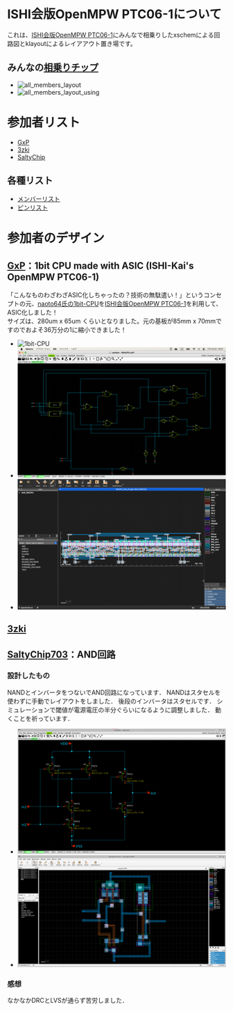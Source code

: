 # ISHI会版OpenMPW PTC06-1について
これは、[ISHI会版OpenMPW PTC06-1](https://ishi-kai.org/openmpw/shuttle/ptc06/2024/07/06/shuttle_ISHI-Kai_OpenMPW-PTC06-1_start.html)にみんなで相乗りしたxschemによる回路図とklayoutによるレイアアウト置き場です。

## みんなの[相乗りチップ](Submitted/all_members_layout.gds)
- ![all_members_layout](Submitted/all_members_layout.jpg)
- ![all_members_layout_using](Submitted/all_members_layout_using.jpg)

# 参加者リスト
- [GxP](https://www.gxp.co.jp)
- [3zki](https://github.com/3zki)
- [SaltyChip](https://github.com/SaltyChip703)

## 各種リスト
- [メンバーリスト](docs/member_list.pdf)
- [ピンリスト](docs/pin_list.pdf)

# 参加者のデザイン
## [GxP](member_project/GxP/)：1bit CPU made with ASIC (ISHI-Kai's OpenMPW PTC06-1)
「こんなものわざわざASIC化しちゃったの？技術の無駄遣い！」というコンセプトの元、[naoto64氏の1bit-CPU](https://naoto64.github.io/1bit-CPU/)を[ISHI会版OpenMPW PTC06-1](https://ishi-kai.org/openmpw/shuttle/ptc06/2024/07/06/shuttle_ISHI-Kai_OpenMPW-PTC06-1_start.html)を利用して、ASIC化しました！  
サイズは、280um x 65um くらいとなりました。元の基板が85mm x 70mmですのでおよそ36万分の1に縮小できました！  

- ![1bit-CPU](https://naoto64.github.io/1bit-CPU/img/implementation-example.jpg)
- ![1bit-CPUの回路図](member_project/GxP/images/xschem_1bit-CPU.png)
- ![1bit-CPUのレイアウト](member_project/GxP/images/klayout_1bit-CPU_size.png)


## [3zki](member_project/3zki/)


## [SaltyChip703](member_project/SaltyChip703/AND_circuit/)：AND回路
### 設計したもの
NANDとインバータをつないでAND回路になっています．
NANDはスタセルを使わずに手動でレイアウトをしました．
後段のインバータはスタセルです．
シミュレーションで閾値が電源電圧の半分ぐらいになるように調整しました．
動くことを祈っています．
- ![回路図](member_project/SaltyChip703/AND_circuit/and_sch.png)
- ![レイアウト](member_project/SaltyChip703/AND_circuit/and_gds.png)
### 感想
なかなかDRCとLVSが通らず苦労しました．

